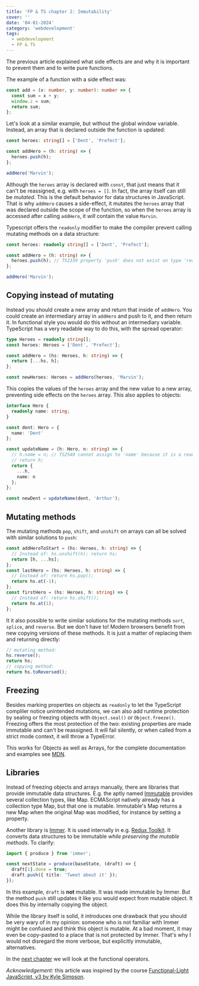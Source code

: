 ```yaml
---
title: 'FP & TS chapter 2: Immutability'
cover: ''
date: '04-01-2024'
category: 'webdevelopment'
tags:
  - webdevelopment
  - FP & TS
---
```


The previous article explained what side effects are and why it is important to prevent them and to write pure functions.

The example of a function with a side effect was:

```typescript
const add = (x: number, y: number): number => {
  const sum = x + y;
  window.z = sum;
  return sum;
};
```

Let's look at a similar example, but without the global window variable. Instead, an array that is declared outside the function is updated:

```typescript
const heroes: string[] = ['Dent', 'Prefect'];

const addHero = (h: string) => {
  heroes.push(h);
};

addHero('Marvin');
```

Although the `heroes` array is declared with `const`, that just means that it can't be reassigned, e.g. with `heroes = []`. In fact, the array itself can still be _mutated_. This is the default behavior for data structures in JavaScript. That is why `addHero` causes a side-effect, it mutates the `heroes` array that was declared outside the scope of the function, so when the `heroes` array is accessed after calling `addHero`, it _will_ contain the value `Marvin`.

Typescript offers the `readonly` modifier to make the compiler prevent calling mutating methods on a data structure:

```typescript
const heroes: readonly string[] = ['Dent', 'Prefect'];

const addHero = (h: string) => {
  heroes.push(h); // TS2339 property 'push' does not exist on type 'readonly string[]'
};

addHero('Marvin');
```

## Copying instead of mutating

Instead you should create a new array and return that inside of `addHero`. You could create an intermediary array in `addHero` and push to it, and then return it. In functional style you would do this without an intermediary variable. TypeScript has a very readable way to do this, with the spread operator:

```typescript
type Heroes = readonly string[];
const heroes: Heroes = ['Dent', 'Prefect'];

const addHero = (hs: Heroes, h: string) => {
  return [...hs, h];
};

const newHeroes: Heroes = addHero(heroes, 'Marvin');
```

This copies the values of the `heroes` array and the new value to a new array, preventing side effects on the `heroes` array. This also applies to objects:

```typescript
interface Hero {
  readonly name: string;
}

const dent: Hero = {
  name: 'Dent'
};

const updateName = (h: Hero, n: string) => {
  // h.name = n; // TS2540 cannot assign to 'name' because it is a read-only property
  // return h;
  return {
    ...h,
    name: n
  };
};

const newDent = updateName(dent, 'Arthur');
```

## Mutating methods

The mutating methods `pop`, `shift`, and `unshift` on arrays can all be solved with similar solutions to `push`:

```ts
const addHeroToStart = (hs: Heroes, h: string) => {
  // Instead of: hs.unshift(h); return hs;
  return [h, ...hs];
};
const lastHero = (hs: Heroes, h: string) => {
  // Instead of: return hs.pop();
  return hs.at(-1);
};
const firstHero = (hs: Heroes, h: string) => {
  // Instead of: return hs.shift();
  return hs.at(1);
};
```

It it also possible to write similar solutions for the mutating methods `sort`, `splice`, and `reverse`. But we don't have to! Modern browsers benefit from new copying versions of these methods. It is just a matter of replacing them and returning directly:

```ts
// mutating method:
hs.reverse();
return hs;
// copying method:
return hs.toReversed();
```

## Freezing

Besides marking properties on objects as `readonly` to let the TypeScript compliler notice unintended mutations, we can also add runtime protection by sealing or freezing objects with `Object.seal()` or `Object.freeze()`. Freezing offers the most protection of the two: existing properties are made immutable and can't be reassigned. It will fail silently, or when called from a strict mode context, it will throw a TypeError.

This works for Objects as well as Arrays, for the complete documentation and examples see [MDN](https://developer.mozilla.org/en-US/docs/Web/JavaScript/Reference/Global_Objects/Object/freeze).

## Libraries

Instead of freezing objects and arrays manually, there are libraries that provide immutable data structures. E.g. the aptly named [Immutable](https://immutable-js.com/) provides several collection types, like Map. ECMAScript natively already has a collection type Map, but that one is mutable. Immutable's Map returns a new Map when the original Map was modified, for instance by setting a property.

Another library is [Immer](https://immerjs.github.io/immer/). It is used internally in e.g. [Redux Toolkit](https://redux-toolkit.js.org/). It converts data structures to be immutable _while preserving the mutable methods_. To clarify:

```ts
import { produce } from 'immer';

const nextState = produce(baseState, (draft) => {
  draft[1].done = true;
  draft.push({ title: 'Tweet about it' });
});
```

In this example, `draft` is **not** mutable. It was made immutable by Immer. But the method `push` still updates it like you would expect from mutable object. It does this by internally copying the object.

While the library itself is solid, it introduces one drawback that you should be very wary of in my opinion: someone who is not familiar with Immer might be confused and think this object is mutable. At a bad moment, it may even be copy-pasted to a place that is not protected by Immer. That's why I would not disregard the more verbose, but explicitly immutable, alternatives.

In the [next chapter](./fpts3-putting-fun-in-functional-operators) we will look at the functional operators.

_Acknowledgement:_ this article was inspired by the course [Functional-Light JavaScript, v3 by Kyle Simpson](https://frontendmasters.com/courses/functional-javascript-v3/).
